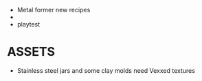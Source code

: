 - Metal former new recipes
- 
- playtest
  
# ASSETS
- Stainless steel jars and some clay molds need Vexxed textures
